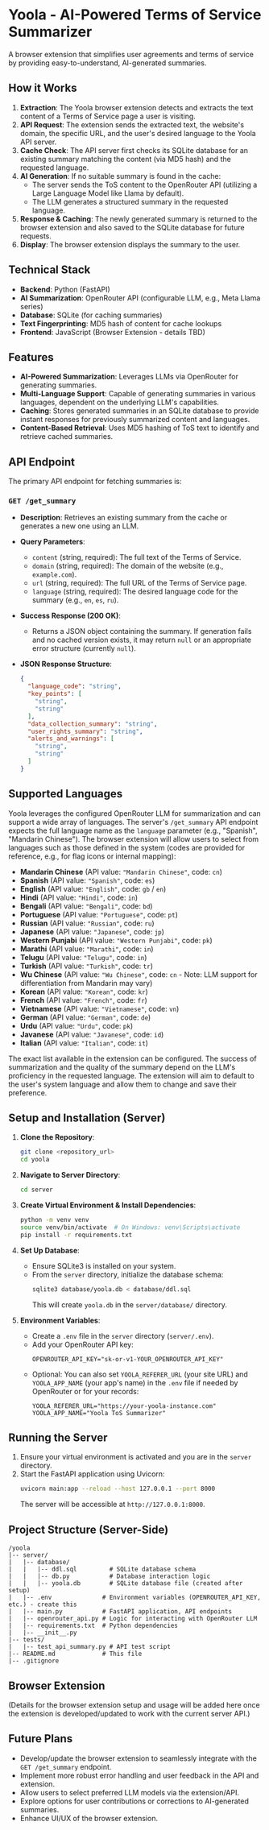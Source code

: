 # Yoola - AI-Powered Terms of Service Summarizer

A browser extension that simplifies user agreements and terms of service by providing easy-to-understand, AI-generated summaries.

## How it Works

1.  **Extraction**: The Yoola browser extension detects and extracts the text content of a Terms of Service page a user is visiting.
2.  **API Request**: The extension sends the extracted text, the website's domain, the specific URL, and the user's desired language to the Yoola API server.
3.  **Cache Check**: The API server first checks its SQLite database for an existing summary matching the content (via MD5 hash) and the requested language.
4.  **AI Generation**: If no suitable summary is found in the cache:
    *   The server sends the ToS content to the OpenRouter API (utilizing a Large Language Model like Llama by default).
    *   The LLM generates a structured summary in the requested language.
5.  **Response & Caching**: The newly generated summary is returned to the browser extension and also saved to the SQLite database for future requests.
6.  **Display**: The browser extension displays the summary to the user.

## Technical Stack

-   **Backend**: Python (FastAPI)
-   **AI Summarization**: OpenRouter API (configurable LLM, e.g., Meta Llama series)
-   **Database**: SQLite (for caching summaries)
-   **Text Fingerprinting**: MD5 hash of content for cache lookups
-   **Frontend**: JavaScript (Browser Extension - details TBD)

## Features

-   **AI-Powered Summarization**: Leverages LLMs via OpenRouter for generating summaries.
-   **Multi-Language Support**: Capable of generating summaries in various languages, dependent on the underlying LLM's capabilities.
-   **Caching**: Stores generated summaries in an SQLite database to provide instant responses for previously summarized content and languages.
-   **Content-Based Retrieval**: Uses MD5 hashing of ToS text to identify and retrieve cached summaries.

## API Endpoint

The primary API endpoint for fetching summaries is:

### `GET /get_summary`

-   **Description**: Retrieves an existing summary from the cache or generates a new one using an LLM.
-   **Query Parameters**:
    -   `content` (string, required): The full text of the Terms of Service.
    -   `domain` (string, required): The domain of the website (e.g., `example.com`).
    -   `url` (string, required): The full URL of the Terms of Service page.
    -   `language` (string, required): The desired language code for the summary (e.g., `en`, `es`, `ru`).
-   **Success Response (200 OK)**:
    -   Returns a JSON object containing the summary. If generation fails and no cached version exists, it may return `null` or an appropriate error structure (currently `null`).
-   **JSON Response Structure**:

    ```json
    {
      "language_code": "string",
      "key_points": [
        "string",
        "string"
      ],
      "data_collection_summary": "string",
      "user_rights_summary": "string",
      "alerts_and_warnings": [
        "string",
        "string"
      ]
    }
    ```

## Supported Languages

Yoola leverages the configured OpenRouter LLM for summarization and can support a wide array of languages. The server's `/get_summary` API endpoint expects the full language name as the `language` parameter (e.g., "Spanish", "Mandarin Chinese"). The browser extension will allow users to select from languages such as those defined in the system (codes are provided for reference, e.g., for flag icons or internal mapping):

-   **Mandarin Chinese** (API value: `"Mandarin Chinese"`, code: `cn`)
-   **Spanish** (API value: `"Spanish"`, code: `es`)
-   **English** (API value: `"English"`, code: `gb` / `en`)
-   **Hindi** (API value: `"Hindi"`, code: `in`)
-   **Bengali** (API value: `"Bengali"`, code: `bd`)
-   **Portuguese** (API value: `"Portuguese"`, code: `pt`)
-   **Russian** (API value: `"Russian"`, code: `ru`)
-   **Japanese** (API value: `"Japanese"`, code: `jp`)
-   **Western Punjabi** (API value: `"Western Punjabi"`, code: `pk`)
-   **Marathi** (API value: `"Marathi"`, code: `in`)
-   **Telugu** (API value: `"Telugu"`, code: `in`)
-   **Turkish** (API value: `"Turkish"`, code: `tr`)
-   **Wu Chinese** (API value: `"Wu Chinese"`, code: `cn` - Note: LLM support for differentiation from Mandarin may vary)
-   **Korean** (API value: `"Korean"`, code: `kr`)
-   **French** (API value: `"French"`, code: `fr`)
-   **Vietnamese** (API value: `"Vietnamese"`, code: `vn`)
-   **German** (API value: `"German"`, code: `de`)
-   **Urdu** (API value: `"Urdu"`, code: `pk`)
-   **Javanese** (API value: `"Javanese"`, code: `id`)
-   **Italian** (API value: `"Italian"`, code: `it`)

The exact list available in the extension can be configured. The success of summarization and the quality of the summary depend on the LLM's proficiency in the requested language. The extension will aim to default to the user's system language and allow them to change and save their preference.

## Setup and Installation (Server)

1.  **Clone the Repository**:
    ```bash
    git clone <repository_url>
    cd yoola
    ```

2.  **Navigate to Server Directory**:
    ```bash
    cd server
    ```

3.  **Create Virtual Environment & Install Dependencies**:
    ```bash
    python -m venv venv
    source venv/bin/activate  # On Windows: venv\Scripts\activate
    pip install -r requirements.txt
    ```

4.  **Set Up Database**:
    *   Ensure SQLite3 is installed on your system.
    *   From the `server` directory, initialize the database schema:
        ```bash
        sqlite3 database/yoola.db < database/ddl.sql
        ```
        This will create `yoola.db` in the `server/database/` directory.

5.  **Environment Variables**:
    *   Create a `.env` file in the `server` directory (`server/.env`).
    *   Add your OpenRouter API key:
        ```env
        OPENROUTER_API_KEY="sk-or-v1-YOUR_OPENROUTER_API_KEY"
        ```
    *   Optional: You can also set `YOOLA_REFERER_URL` (your site URL) and `YOOLA_APP_NAME` (your app's name) in the `.env` file if needed by OpenRouter or for your records:
        ```env
        YOOLA_REFERER_URL="https://your-yoola-instance.com"
        YOOLA_APP_NAME="Yoola ToS Summarizer"
        ```

## Running the Server

1.  Ensure your virtual environment is activated and you are in the `server` directory.
2.  Start the FastAPI application using Uvicorn:
    ```bash
    uvicorn main:app --reload --host 127.0.0.1 --port 8000
    ```
    The server will be accessible at `http://127.0.0.1:8000`.

## Project Structure (Server-Side)

```
/yoola
|-- server/
|   |-- database/
|   |   |-- ddl.sql         # SQLite database schema
|   |   |-- db.py           # Database interaction logic
|   |   |-- yoola.db        # SQLite database file (created after setup)
|   |-- .env              # Environment variables (OPENROUTER_API_KEY, etc.) - create this
|   |-- main.py           # FastAPI application, API endpoints
|   |-- openrouter_api.py # Logic for interacting with OpenRouter LLM
|   |-- requirements.txt  # Python dependencies
|   |-- __init__.py
|-- tests/
|   |-- test_api_summary.py # API test script
|-- README.md             # This file
|-- .gitignore
```

## Browser Extension

(Details for the browser extension setup and usage will be added here once the extension is developed/updated to work with the current server API.)

## Future Plans

-   Develop/update the browser extension to seamlessly integrate with the `GET /get_summary` endpoint.
-   Implement more robust error handling and user feedback in the API and extension.
-   Allow users to select preferred LLM models via the extension/API.
-   Explore options for user contributions or corrections to AI-generated summaries.
-   Enhance UI/UX of the browser extension.
